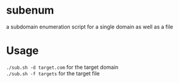 # subenum
a subdomain enumeration script for a single domain as well as a file

# Usage
```./sub.sh -d target.com``` for the target domain <br>
```./sub.sh -f targets``` for the target file
